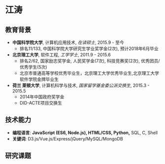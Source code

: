 # 江涛

## 教育背景

* **中国科学院大学**, 计算机应用技术, *在读硕士*, 2015.9 - 至今
  * 排名11/133, 中国科学院大学研究生学业奖学金(2次), 预计2018年6月毕业
* **北京理工大学**, 软件工程, *工学学士*, 2011.9 - 2015.6
  * 排名2/62, 国家励志奖学金, 人民奖学金(7次), 科技竞赛奖(2次), 优秀团员/优秀学生(5次)
  * 北京市普通高等学校优秀毕业生，北京理工大学优秀毕业生,北京理工大学软件学院金牌毕业生
* **荷兰 莱顿大学**, 计算机科学与技术, *国家留学基金委公派交换生*, 2015.3 - 2015.5
  * 2014年中国政府奖学金
  * DID-ACTE项目交换生
  
## 技术能力

* **编程语言**: **JavaScript (ES6, Node.js), HTML/CSS, Python,** SQL, C, Shell
* **关键词**: D3.js/Vue.js/Express/jQuery/MySQL/MongoDB

## 研究课题
